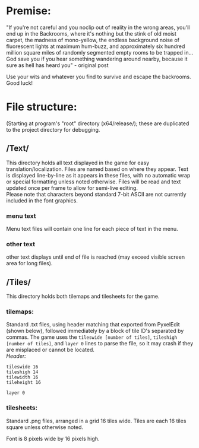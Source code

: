 # Premise:
"If you're not careful and you noclip out of reality in the wrong areas, you'll end up in the Backrooms, where it's nothing but the stink of old moist carpet, the madness of mono-yellow, the endless background noise of fluorescent lights at maximum hum-buzz, and approximately six hundred million square miles of randomly segmented empty rooms to be trapped in... <br>
God save you if you hear something wandering around nearby, because it sure as hell has heard you" - original post

Use your wits and whatever you find to survive and escape the backrooms. Good luck!

# File structure:
(Starting at program's "root" directory (x64/release/); these are duplicated to the project directory for debugging.

## /Text/
This directory holds all text displayed in the game for easy translation/localization. Files are named based on where they appear. Text is displayed line-by-line as it appears in these files, with no automatic wrap or special formatting unless noted otherwise. Files will be read and text updated once per frame to allow for semi-live editing. <br>
Please note that characters beyond standard 7-bit ASCII are not currently included in the font graphics.

### menu text
Menu text files will contain one line for each piece of text in the menu.

### other text
other text displays until end of file is reached (may exceed visible screen area for long files).

## /Tiles/
This directory holds both tilemaps and tilesheets for the game.

### tilemaps:
Standard .txt files, using header matching that exported from PyxelEdit (shown below), followed immediately by a block of tile ID's separated by commas. The game uses the `tileswide [number of tiles]`, `tileshigh [number of tiles]`, and `layer 0` lines to parse the file, so it may crash if they are misplaced or cannot be located. <br>
_Header:_ <br>

    tileswide 16
    tileshigh 14
    tilewidth 16
    tileheight 16

    layer 0

### tilesheets:
Standard .png files, arranged in a grid 16 tiles wide. Tiles are each 16 tiles square unless otherwise noted.

Font is 8 pixels wide by 16 pixels high.

